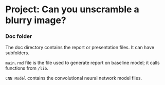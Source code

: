 # Project: Can you unscramble a blurry image? 

### Doc folder

The doc directory contains the report or presentation files. It can have subfolders.  

`main.rmd` file is the file used to generate report on baseline model; it calls functions from `/lib`.

`CNN Model` contains the convolutional neural network model files.
